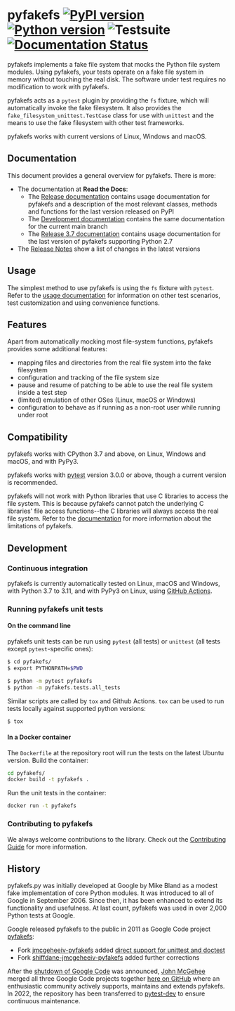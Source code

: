 # pyfakefs [![PyPI version](https://badge.fury.io/py/pyfakefs.svg)](https://badge.fury.io/py/pyfakefs) [![Python version](https://img.shields.io/pypi/pyversions/pyfakefs.svg)](https://img.shields.io/pypi/pyversions/pyfakefs.svg) ![Testsuite](https://github.com/pytest-dev/pyfakefs/workflows/Testsuite/badge.svg) [![Documentation Status](https://readthedocs.org/projects/pytest-pyfakefs/badge/?version=latest)](https://pytest-pyfakefs.readthedocs.io/en/latest/?badge=latest)


pyfakefs implements a fake file system that mocks the Python file system modules.
Using pyfakefs, your tests operate on a fake file system in memory without
touching the real disk. The software under test requires no modification to
work with pyfakefs.

pyfakefs acts as a `pytest` plugin by providing the `fs` fixture, which will 
automatically invoke the fake filesystem. It also provides 
the `fake_filesystem_unittest.TestCase` class for use with `unittest` and 
the means to use the fake filesystem with other test frameworks. 

pyfakefs works with current versions of Linux, Windows and macOS.

## Documentation

This document provides a general overview for pyfakefs.  There is more:

* The documentation at **Read the Docs**:
  * The [Release documentation](https://pytest-pyfakefs.readthedocs.io/en/stable)
    contains usage documentation for pyfakefs and a description of the 
    most relevant classes, methods and functions for the last version 
    released on PyPI
  * The [Development documentation](https://pytest-pyfakefs.readthedocs.io/en/latest)
    contains the same documentation for the current main branch
  * The [Release 3.7 documentation](https://pytest-pyfakefs.readthedocs.io/en/v3.7.2/)
    contains usage documentation for the last version of pyfakefs 
    supporting Python 2.7
* The [Release Notes](https://github.com/pytest-dev/pyfakefs/blob/main/CHANGES.md) 
  show a list of changes in the latest versions

## Usage
The simplest method to use pyfakefs is using the `fs` fixture with `pytest`. 
Refer to the
[usage documentation](https://pytest-pyfakefs.readthedocs.io/en/latest/usage.html) 
for information on other test scenarios, test customization and 
using convenience functions.

## Features
Apart from automatically mocking most file-system functions, pyfakefs 
provides some additional features:
- mapping files and directories from the real file system into the fake filesystem
- configuration and tracking of the file system size
- pause and resume of patching to be able to use the real file system inside a 
  test step
- (limited) emulation of other OSes (Linux, macOS or Windows)
- configuration to behave as if running as a non-root user while running 
  under root

## Compatibility
pyfakefs works with CPython 3.7 and above, on Linux, Windows and macOS, and 
with PyPy3.

pyfakefs works with [pytest](http://doc.pytest.org) version 3.0.0 or above, 
though a current version is recommended.

pyfakefs will not work with Python libraries that use C libraries to access the
file system. This is because pyfakefs cannot patch the underlying C libraries'
file access functions--the C libraries will always access the real file 
system. Refer to the 
[documentation](https://pytest-pyfakefs.readthedocs.io/en/latest/intro.html#limitations)
for more information about the limitations of pyfakefs.

## Development

### Continuous integration

pyfakefs is currently automatically tested on Linux, macOS and Windows, with
Python 3.7 to 3.11, and with PyPy3 on Linux, using
[GitHub Actions](https://github.com/pytest-dev/pyfakefs/actions).

### Running pyfakefs unit tests

#### On the command line
pyfakefs unit tests can be run using `pytest` (all tests) or `unittest` 
(all tests except `pytest`-specific ones):

```bash
$ cd pyfakefs/
$ export PYTHONPATH=$PWD

$ python -m pytest pyfakefs
$ python -m pyfakefs.tests.all_tests
```

Similar scripts are called by `tox` and Github Actions. `tox` can be used to 
run tests locally against supported python versions:

```bash
$ tox
```

#### In a Docker container

The `Dockerfile` at the repository root will run the tests on the latest
Ubuntu version.  Build the container:
```bash
cd pyfakefs/
docker build -t pyfakefs .
```
Run the unit tests in the container:
```bash
docker run -t pyfakefs
```

### Contributing to pyfakefs

We always welcome contributions to the library. Check out the
[Contributing Guide](https://github.com/pytest-dev/pyfakefs/blob/main/CONTRIBUTING.md)
for more information.

## History
pyfakefs.py was initially developed at Google by Mike Bland as a modest fake
implementation of core Python modules.  It was introduced to all of Google
in September 2006. Since then, it has been enhanced to extend its
functionality and usefulness.  At last count, pyfakefs was used in over 2,000
Python tests at Google.

Google released pyfakefs to the public in 2011 as Google Code project
[pyfakefs](http://code.google.com/p/pyfakefs/):
* Fork
  [jmcgeheeiv-pyfakefs](http://code.google.com/p/jmcgeheeiv-pyfakefs/) added
  [direct support for unittest and doctest](../../wiki/Automatically-find-and-patch-file-functions-and-modules)
* Fork
  [shiffdane-jmcgeheeiv-pyfakefs](http://code.google.com/p/shiffdane-jmcgeheeiv-pyfakefs/)
  added further corrections

After the [shutdown of Google Code](http://google-opensource.blogspot.com/2015/03/farewell-to-google-code.html)
was announced, [John McGehee](https://github.com/jmcgeheeiv) merged all three Google Code projects together
[here on GitHub](https://github.com/pytest-dev/pyfakefs) where an enthusiastic community actively supports, maintains
and extends pyfakefs. In 2022, the repository has been transferred to 
[pytest-dev](https://github.com/pytest-dev) to ensure continuous maintenance.

